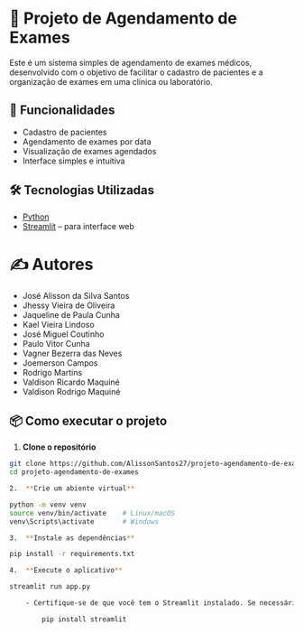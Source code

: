 # 🏥 Projeto de Agendamento de Exames

Este é um sistema simples de agendamento de exames médicos, desenvolvido com o objetivo de facilitar o cadastro de pacientes e a organização de exames em uma clínica ou laboratório.

## 🚀 Funcionalidades

- Cadastro de pacientes
- Agendamento de exames por data
- Visualização de exames agendados
- Interface simples e intuitiva

## 🛠️ Tecnologias Utilizadas

- [Python](https://www.python.org/)
- [Streamlit](https://streamlit.io/) – para interface web

# ✍️ Autores

- José Alisson da Silva Santos
- Jhessy Vieira de Oliveira
- Jaqueline de Paula Cunha
- Kael Vieira Lindoso
- José Miguel Coutinho
- Paulo Vitor Cunha
- Vagner Bezerra das Neves
- Joemerson Campos
- Rodrigo Martins
- Valdison Ricardo Maquiné
- Valdison Rodrigo Maquiné

## 📦 Como executar o projeto

1. **Clone o repositório**
```bash
git clone https://github.com/AlissonSantos27/projeto-agendamento-de-exames.git
cd projeto-agendamento-de-exames

2.  **Crie um abiente virtual**

python -m venv venv
source venv/bin/activate    # Linux/macOS
venv\Scripts\activate       # Windows

3.  **Instale as dependências**

pip install -r requirements.txt

4.  **Execute o aplicativo**

streamlit run app.py

    - Certifique-se de que você tem o Streamlit instalado. Se necessário, instale com:

        pip install streamlit
